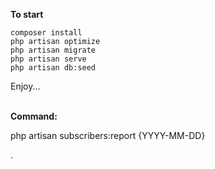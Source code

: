 <b>To start</b>
```
composer install
php artisan optimize
php artisan migrate
php artisan serve
php artisan db:seed
```
<p>Enjoy...</p>
<br />
<b>Command:</b>
<p>php artisan subscribers:report {YYYY-MM-DD}</p>.